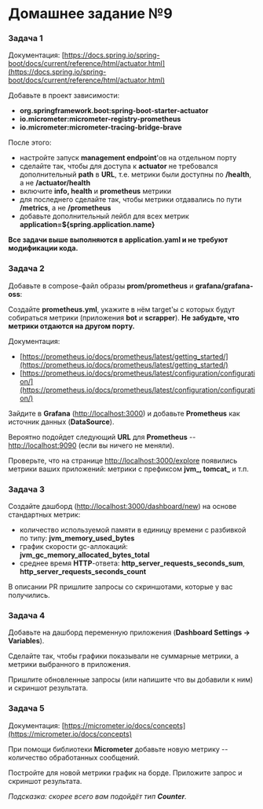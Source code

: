 # Домашнее задание №9

### Задача 1

Документация: [https://docs.spring.io/spring-boot/docs/current/reference/html/actuator.html](https://docs.spring.io/spring-boot/docs/current/reference/html/actuator.html)

Добавьте в проект зависимости:

- **org.springframework.boot:spring-boot-starter-actuator**
- **io.micrometer:micrometer-registry-prometheus**
- **io.micrometer:micrometer-tracing-bridge-brave**



После этого:

- настройте запуск **management endpoint**'ов на отдельном порту
- сделайте так, чтобы для доступа к **actuator** не требовался дополнительный **path** в **URL**, т.е. метрики были доступны по **/health**, а не **/actuator/health**
- включите **info, health** и **prometheus** метрики
- для последнего сделайте так, чтобы метрики отдавались по пути **/metrics**, а не **/prometheus**
- добавьте дополнительный лейбл для всех метрик **application=${spring.application.name}**



**Все задачи выше выполняются в application.yaml и не требуют модификации кода.**



### Задача 2

Добавьте в compose-файл образы **prom/prometheus** и **grafana/grafana-oss**:

Создайте **prometheus.yml**, укажите в нём target'ы с которых будут собираться метрики (приложения **bot** и **scrapper**). **Не забудьте, что метрики отдаются на другом порту.**

Документация:

- [https://prometheus.io/docs/prometheus/latest/getting_started/](https://prometheus.io/docs/prometheus/latest/getting_started/)
- [https://prometheus.io/docs/prometheus/latest/configuration/configuration/](https://prometheus.io/docs/prometheus/latest/configuration/configuration/)

Зайдите в **Grafana** ([http://localhost:3000](http://localhost:3000/)) и добавьте **Prometheus** как источник данных (**DataSource**).

Вероятно подойдет следующий **URL** для **Prometheus** -- [http://localhost:9090](http://localhost:9090/) (если вы ничего не меняли).

Проверьте, что на странице [http://localhost:3000/explore](http://localhost:3000/explore) появились метрики ваших приложений: метрики с префиксом **jvm_, tomcat_** и т.п.



### Задача 3

Создайте дашборд ([http://localhost:3000/dashboard/new](http://localhost:3000/dashboard/new)) на основе стандартных метрик:

- количество используемой памяти в единицу времени с разбивкой по типу: **jvm_memory_used_bytes**
- график скорости gc-аллокаций: **jvm_gc_memory_allocated_bytes_total**
- среднее время **HTTP**-ответа: **http_server_requests_seconds_sum**, **http_server_requests_seconds_count**

В описании PR пришлите запросы со скриншотами, которые у вас получились.



### Задача 4

Добавьте на дашборд переменную приложения (**Dashboard Settings -> Variables**).

Сделайте так, чтобы графики показывали не суммарные метрики, а метрики выбранного в приложения.

Пришлите обновленные запросы (или напишите что вы добавили к ним) и скриншот результата.



### Задача 5

Документация: [https://micrometer.io/docs/concepts](https://micrometer.io/docs/concepts)

При помощи библиотеки **Micrometer** добавьте новую метрику -- количество обработанных сообщений.

Постройте для новой метрики график на борде. Приложите запрос и скриншот результата.

_Подсказка: скорее всего вам подойдёт тип_ **_Counter_**_._

